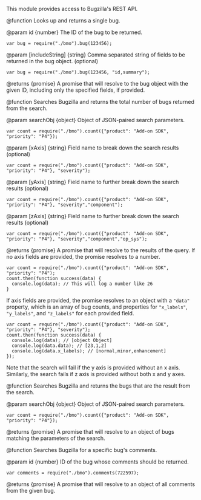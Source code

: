 This module provides access to Bugzilla's REST API.

<api name="bug">
@function
Looks up and returns a single bug.

@param id {number}
The ID of the bug to be returned.

    var bug = require("./bmo").bug(123456);

@param [includeString] {string}
Comma separated string of fields to be returned in the bug object. (optional)

    var bug = require("./bmo").bug(123456, "id,summary");

@returns {promise}
A promise that will resolve to the bug object with the given ID, including only the specified fields, if provided.
</api>

<api name="count">
@function
Searches Bugzilla and returns the total number of bugs returned from the search.

@param searchObj {object}
Object of JSON-paired search parameters.

    var count = require("./bmo").count({"product": "Add-on SDK", "priority": "P4"});

@param [xAxis] {string}
Field name to break down the search results (optional)

    var count = require("./bmo").count({"product": "Add-on SDK", "priority": "P4"}, "severity");

@param [yAxis] {string}
Field name to further break down the search results (optional)

    var count = require("./bmo").count({"product": "Add-on SDK", "priority": "P4"}, "severity","component");

@param [zAxis] {string}
Field name to further break down the search results (optional)

    var count = require("./bmo").count({"product": "Add-on SDK", "priority": "P4"}, "severity","component","op_sys");

@returns {promise}
A promise that will resolve to the results of the query. 
If no axis fields are provided, the promise resolves to a number. 

    var count = require("./bmo").count({"product": "Add-on SDK", "priority": "P4");
    count.then(function success(data) {
      console.log(data); // This will log a number like 26
    } 

If axis fields are provided, the promise resolves to an object with a `"data"`
  property, which is an array of bug counts, and properties for `"x_labels"`, 
  `"y_labels"`, and `"z_labels"` for each provided field.

    var count = require("./bmo").count({"product": "Add-on SDK", "priority": "P4"}, "severity");
    count.then(function success(data) {
      console.log(data); // [object Object]
      console.log(data.data); // [23,1,2]
      console.log(data.x_labels); // [normal,minor,enhancement]
    });

Note that the search will fail if the y axis is provided without an x axis.
  Similarly, the search fails if z axis is provided without both x and y axes.
</api>

<api name="search">
@function
Searches Bugzilla and returns the bugs that are the result from the search.

@param searchObj {object}
Object of JSON-paired search parameters.

    var count = require("./bmo").count({"product": "Add-on SDK", "priority": "P4"});


@returns {promise}
A promise that will resolve to an object of bugs matching the parameters of the search.
</api>

<api name="comments">
@function
Searches Bugzilla for a specific bug's comments.

@param id {number}
ID of the bug whose comments should be returned.

    var comments = require("./bmo").comments(722597);

@returns {promise}
A promise that will resolve to an object of all comments from the given bug.
</api>
